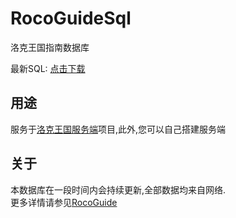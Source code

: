 # RocoGuideSql
洛克王国指南数据库  

最新SQL: [点击下载](https://github.com/taxeric/RocoGuideSql/blob/main/sqls/20221126.sql)

## 用途
服务于[洛克王国服务端](https://github.com/taxeric/RocoGuideServe)项目,此外,您可以自己搭建服务端

## 关于
本数据库在一段时间内会持续更新,全部数据均来自网络.  
更多详情请参见[RocoGuide](https://gitee.com/lanier/roco-guide)

